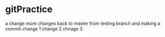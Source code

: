 # gitPractice
a change
more changes
back to master from testing branch and making a commit
change 1
change 2
chnage 3
